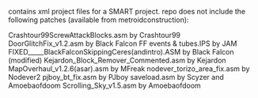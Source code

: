 contains xml project files for a SMART project.
repo does not include the following patches (available from metroidconstruction):

Crashtour99ScrewAttackBlocks.asm                  by Crashtour99
DoorGlitchFix_v1.2.asm                            by Black Falcon
FF events & tubes.IPS                             by JAM
FIXED_____BlackFalconSkippingCeres(andintro).ASM  by Black Falcon (modified)
Kejardon_Block_Remover_Commented.asm              by Kejardon
MapOverhaul_v1.2.6(asar).asm                      by MFreak
nodever_torizo_area_fix.asm                       by Nodever2
pjboy_bt_fix.asm                                  by PJboy
saveload.asm                                      by Scyzer and Amoebaofdoom
Scrolling_Sky_v1.5.asm                            by Amoebaofdoom
